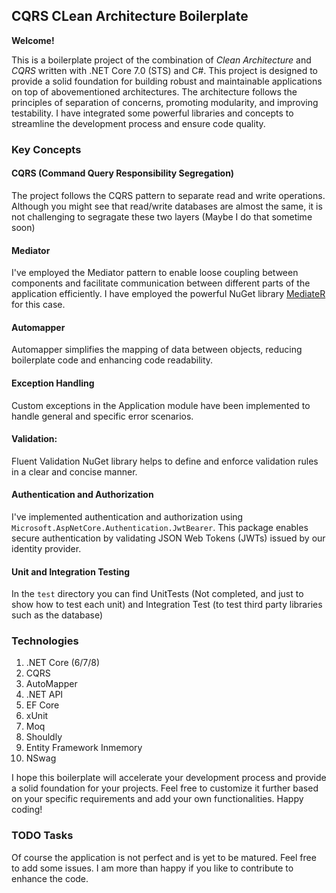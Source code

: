 ## CQRS CLean Architecture Boilerplate

__Welcome!__

This is a boilerplate project of the combination of _Clean Architecture_ and _CQRS_ written with .NET Core 7.0 (STS) and C#. This project is designed to provide a solid foundation for building robust and maintainable applications on top of abovementioned architectures. The architecture follows the principles of separation of concerns, promoting modularity, and improving testability. I have integrated some powerful libraries and concepts to streamline the development process and ensure code quality.

### Key Concepts

#### CQRS (Command Query Responsibility Segregation)
The project follows the CQRS pattern to separate read and write operations. Although you might see that read/write databases are almost the same, it is not challenging to segragate these two layers (Maybe I do that sometime soon)

#### Mediator
I've employed the Mediator pattern to enable loose coupling between components and facilitate communication between different parts of the application efficiently. I have employed the powerful NuGet library [MediateR](https://github.com/jbogard/MediatR) for this case.

#### Automapper
Automapper simplifies the mapping of data between objects, reducing boilerplate code and enhancing code readability.

#### Exception Handling
Custom exceptions in the Application module have been implemented to handle general and specific error scenarios.

#### Validation: 
Fluent Validation NuGet library helps to define and enforce validation rules in a clear and concise manner.

#### Authentication and Authorization
I've implemented authentication and authorization using `Microsoft.AspNetCore.Authentication.JwtBearer`. This package enables secure authentication by validating JSON Web Tokens (JWTs) issued by our identity provider.

#### Unit and Integration Testing
In the `test` directory you can find UnitTests (Not completed, and just to show how to test each unit) and Integration Test (to test third party libraries such as the database)

### Technologies
1. .NET Core (6/7/8)
1. CQRS
1. AutoMapper
1. .NET API
1. EF Core
1. xUnit
1. Moq
1. Shouldly
1. Entity Framework Inmemory
1. NSwag

I hope this boilerplate will accelerate your development process and provide a solid foundation for your projects. Feel free to customize it further based on your specific requirements and add your own functionalities. Happy coding!

### TODO Tasks
Of course the application is not perfect and is yet to be matured. Feel free to add some issues. I am more than happy if you like to contribute to enhance the code.
